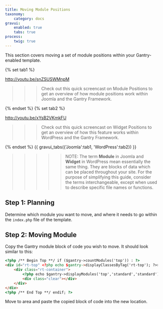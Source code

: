 ```yaml
---
title: Moving Module Positions
taxonomy:
    category: docs
gravui:
    enabled: true
    tabs: true
process:
    twig: true
---
```


This section covers moving a set of module positions within your Gantry-enabled template.

{% set tab1 %}

http://youtu.be/snZSUSWMnpM

>>> Check out this quick screencast on Module Positions to get an overview of how module positions work within Joomla and the Gantry Framework.

{% endset %}
{% set tab2 %}

http://youtu.be/xYsB2VKmkFU

>>> Check out this quick screencast on Widget Positions to get an overview of how this feature works within WordPress and the Gantry Framework.

{% endset %}
{{ gravui_tabs({'Joomla':tab1, 'WordPress':tab2}) }}

>>>>> NOTE: The term **Module** in Joomla and **Widget** in WordPress mean essentially the same thing. They are blocks of data which can be placed throughout your site. For the purpose of simplifying this guide, consider the terms interchangeable, except when used to describe specific file names or functions.

Step 1: Planning
----------------
Determine which module you want to move, and where it needs to go within the `index.php` file of the template.

Step 2: Moving Module
---------------------
Copy the Gantry module block of code you wish to move. It should look similar to this:

```html
<?php /** Begin Top **/ if ($gantry->countModules('top')) : ?>
<div id="rt-top" <?php echo $gantry->displayClassesByTag('rt-top'); ?>>
    <div class="rt-container">
        <?php echo $gantry->displayModules('top','standard','standard'); ?>
        <div class="clear"></div>
    </div>
</div>
<?php /** End Top **/ endif; ?>
```

Move to area and paste the copied block of code into the new location.
